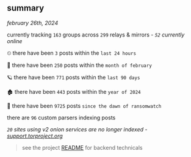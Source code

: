 
## summary
_february 26th, 2024_

currently tracking `163` groups across `299` relays & mirrors - _`52` currently online_

⏲ there have been `3` posts within the `last 24 hours`

🦈 there have been `250` posts within the `month of february`

🪐 there have been `771` posts within the `last 90 days`

🏚 there have been `443` posts within the `year of 2024`

🦕 there have been `9725` posts `since the dawn of ransomwatch`

there are `96` custom parsers indexing posts

_`20` sites using v2 onion services are no longer indexed - [support.torproject.org](https://support.torproject.org/onionservices/v2-deprecation/)_

> see the project [README](https://github.com/joshhighet/ransomwatch#ransomwatch--) for backend technicals
